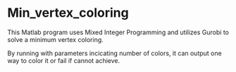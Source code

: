 # Min_vertex_coloring

This Matlab program uses Mixed Integer Programming and utilizes Gurobi to solve a minimum vertex coloring.

By running with parameters incicating number of colors, it can output one way to color it or fail if cannot achieve.
